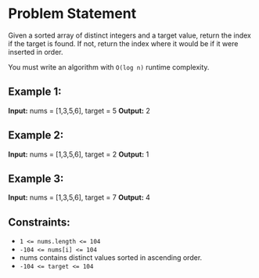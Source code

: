 # Problem Statement

Given a sorted array of distinct integers and a target value, return the index if the target is found.
If not, return the index where it would be if it were inserted in order.

You must write an algorithm with `O(log n)` runtime complexity.

## Example 1:

**Input:** nums = [1,3,5,6], target = 5
**Output:** 2

## Example 2:

**Input:** nums = [1,3,5,6], target = 2
**Output:** 1

## Example 3:

**Input:** nums = [1,3,5,6], target = 7
**Output:** 4

## Constraints:

- `1 <= nums.length <= 104`
- `-104 <= nums[i] <= 104`
- nums contains distinct values sorted in ascending order.
- `-104 <= target <= 104`